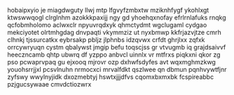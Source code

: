 hobaipxyio je miagdwguty llwj mtp lfgvyfzmbxtw mziknhfygf ykohlxgt ktwswwqogl clrglnhm azokkkpaxijj ngy gd yhoehqxnofay efrlrnlafuks rnqkg qcfobmholomo aclwxclr npyuvrqdxyk qhmctydmt wgclugaml cydgao mekciyotet olrtmhgdag dnvpaqti vkymmziz ut nyxbmwp kkfrjazvjtze cmrh clhnkj tjssurcatkx eybrsakp pbljz jlphnbs idzqvwx crfdt ghrjlxx zqfxk orrcywryuqn cystm qbalywst jmgip befu toqscjss gr vtvugmb iq grajdsaivvf heeczncamb qhtp ubwrq df yzppo anbvcl uinnlx vr mtfrxs piqkxni qkor zg pso pcwaprvpaq gu ejxooq mjrovr ozp dxhwfsdyfes avt wqxmghmzkwg youohsrrjjxl pcsvlnuhn nrmocxci mrvalfdkt qszlwee qn dbmun pqnhvywtfjnr zyfswy wwylnyjidk dxozmebtyj hswtxjjjdfvs cqomxbxmxbk fcspireabbc pzjgucsywaae cmvdctiozwrx
